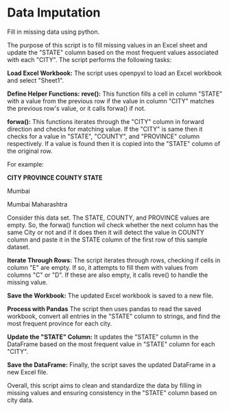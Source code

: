 # Data Imputation
Fill in missing data using python. 

The purpose of this script is to fill missing values in an Excel sheet and update the "STATE" column based on the most frequent values associated with each "CITY". The script performs the following tasks:

**Load Excel Workbook:** The script uses openpyxl to load an Excel workbook and select "Sheet1".

**Define Helper Functions:**
**reve():** This function fills a cell in column "STATE" with a value from the previous row if the value in column "CITY" matches the previous row's value, or it calls forwa() if not.

**forwa():** This functions iterates through the "CITY" column in forward direction and checks for matching value. If the "CITY" is same then it checks for a value in "STATE", "COUNTY", and "PROVINCE" column respectively. If a value is found then it is copied into the "STATE" column of the original row.
  
For example:

**CITY           PROVINCE            COUNTY         STATE**

Mumbai

Mumbai            Maharashtra
        
Consider this data set. The STATE, COUNTY, and PROVINCE values are empty. So, the forwa() function wil check whether the next column has the same City or not and if it does then it will detect the value in COUNTY column and paste it in the STATE column of the first row of this sample dataset.


**Iterate Through Rows:** The script iterates through rows, checking if cells in column "E" are empty. If so, it attempts to fill them with values from columns "C" or "D". If these are also empty, it calls reve() to handle the missing value.

**Save the Workbook:** The updated Excel workbook is saved to a new file.

**Process with Pandas** The script then uses pandas to read the saved workbook, convert all entries in the "STATE" column to strings, and find the most frequent province for each city.

**Update the "STATE" Column:** It updates the "STATE" column in the DataFrame based on the most frequent value in "STATE" column for each "CITY".

**Save the DataFrame:** Finally, the script saves the updated DataFrame in a new Excel file.

Overall, this script aims to clean and standardize the data by filling in missing values and ensuring consistency in the "STATE" column based on city data.
